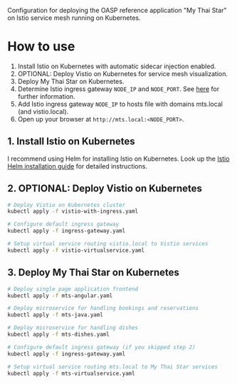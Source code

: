 Configuration for deploying the OASP reference application "My Thai Star" on Istio service mesh running on Kubernetes.

# How to use

1. Install Istio on Kubernetes with automatic sidecar injection enabled.
2. OPTIONAL: Deploy Vistio on Kubernetes for service mesh visualization.
3. Deploy My Thai Star on Kubernetes.
4. Determine Istio ingress gateway `NODE_IP` and `NODE_PORT`. See [here](https://istio.io/docs/tasks/traffic-management/ingress/#determining-the-ingress-ip-and-ports) for further information.
5. Add Istio ingress gateway `NODE_IP` to hosts file with domains mts.local (and vistio.local).
6. Open up your browser at `http://mts.local:<NODE_PORT>`.

## 1. Install Istio on Kubernetes
I recommend using Helm for installing Istio on Kubernetes. Look up the [Istio Helm installation guide](https://istio.io/docs/setup/kubernetes/helm-install/) for detailed instructions.

## 2. OPTIONAL: Deploy Vistio on Kubernetes
```bash
# Deploy Vistio on Kubernetes cluster
kubectl apply -f vistio-with-ingress.yaml

# Configure default ingress gateway
kubectl apply -f ingress-gateway.yaml

# Setup virtual service routing vistio.local to Vistio services
kubectl apply -f vistio-virtualservice.yaml
```

## 3. Deploy My Thai Star on Kubernetes
```bash
# Deploy single page application frontend
kubectl apply -f mts-angular.yaml

# Deploy microservice for handling bookings and reservations
kubectl apply -f mts-java.yaml

# Deploy microservice for handling dishes
kubectl apply -f mts-dishes.yaml

# Configure default ingress gateway (if you skipped step 2)
kubectl apply -f ingress-gateway.yaml

# Setup virtual service routing mts.local to My Thai Star services
kubectl apply -f mts-virtualservice.yaml
```
